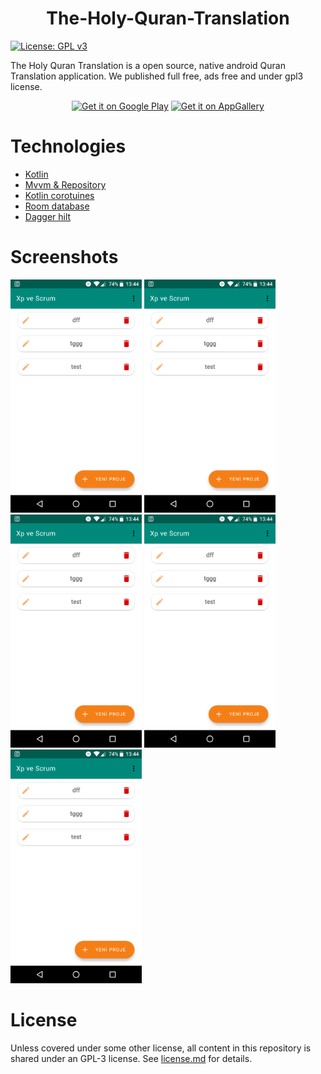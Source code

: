
<p>
    <h1 align="center">
    The-Holy-Quran-Translation
    </h1>
</p>

<p align="center">
  
[![License: GPL v3](https://img.shields.io/badge/License-GPLv3-blue.svg)](https://www.gnu.org/licenses/gpl-3.0)

The Holy Quran Translation is a open source, native android Quran Translation application. We published full free, ads free and under gpl3 license.
</p>

<p align="center">
<a href='https://play.google.com/store/apps/details?id=com.ramo.quran'><img src='https://play.google.com/intl/en_us/badges/static/images/badges/en_badge_web_generic.png' alt='Get it on Google Play' height='100' /></a>
<a href='https://appgallery.huawei.com/app/C102716435'><img src='https://upload.wikimedia.org/wikipedia/commons/e/e7/Huawei_AppGallery_white_badge_EN.png' alt='Get it on AppGallery' height='80' /></a>
</p>

# Technologies

- [Kotlin](https://kotlinlang.org/)
- [Mvvm & Repository](https://github.com/mobillium)
- [Kotlin corotuines](https://developer.android.com/kotlin/coroutines)
- [Room database](https://developer.android.com/training/data-storage/room)
- [Dagger hilt](https://dagger.dev/hilt/)

# Screenshots

<img src="https://raw.githubusercontent.com/ramazanogunc/yazilim_sinama_xp_ve_scrum/main/ss/1.png" width="210"  alt="The-Holy-Quran-Translation 1"/> <img src="https://raw.githubusercontent.com/ramazanogunc/yazilim_sinama_xp_ve_scrum/main/ss/1.png" width="210"  alt="The-Holy-Quran-Translation 1"/> <img src="https://raw.githubusercontent.com/ramazanogunc/yazilim_sinama_xp_ve_scrum/main/ss/1.png" width="210"  alt="The-Holy-Quran-Translation 1"/> <img src="https://raw.githubusercontent.com/ramazanogunc/yazilim_sinama_xp_ve_scrum/main/ss/1.png" width="210"  alt="The-Holy-Quran-Translation 1"/> <img src="https://raw.githubusercontent.com/ramazanogunc/yazilim_sinama_xp_ve_scrum/main/ss/1.png" width="210"  alt="The-Holy-Quran-Translation 1"/>

# License
Unless covered under some other license, all content in this repository is shared under an GPL-3 license. See [license.md](./license.md) for details.
